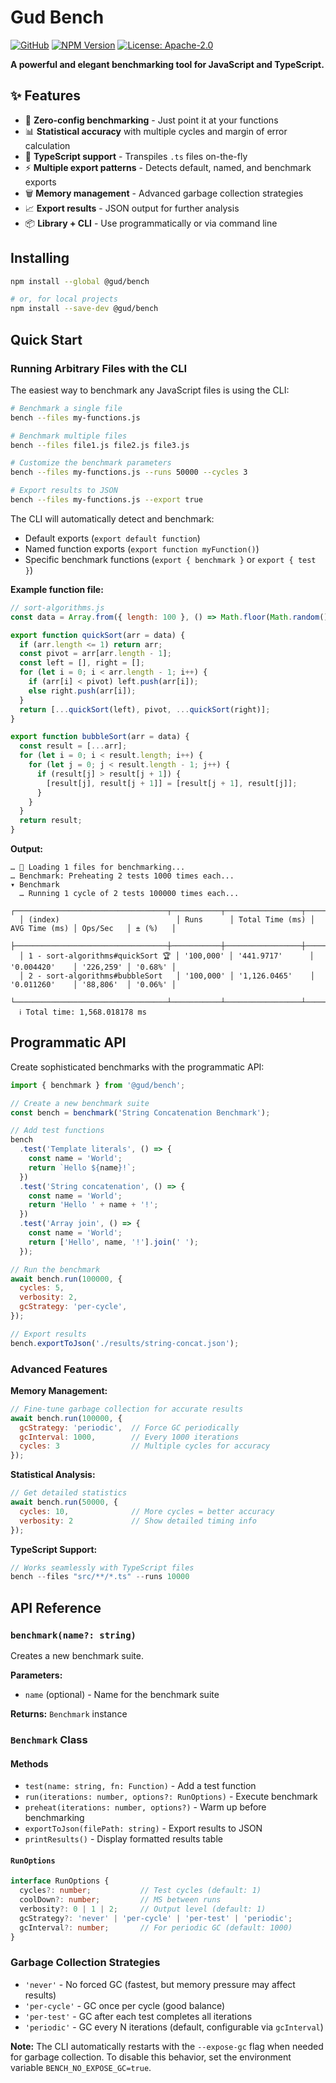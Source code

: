 # Gud Bench

[![GitHub](https://img.shields.io/badge/ryangoree%2Fgud--bench-151b23?logo=github)](https://github.com/ryangoree/gud-bench)
[![NPM Version](https://img.shields.io/badge/%40gud%2Fbench-cb3837?logo=npm)](https://npmjs.com/package/@gud/bench)
[![License: Apache-2.0](https://img.shields.io/badge/Apache%202.0-23454d?logo=apache)](./LICENSE)

**A powerful and elegant benchmarking tool for JavaScript and TypeScript.**

## ✨ Features

- 🚀 **Zero-config benchmarking** - Just point it at your functions
- 📊 **Statistical accuracy** with multiple cycles and margin of error calculation
- 🔧 **TypeScript support** - Transpiles `.ts` files on-the-fly
- ⚡ **Multiple export patterns** - Detects default, named, and benchmark exports
- 🗑️ **Memory management** - Advanced garbage collection strategies
- 📈 **Export results** - JSON output for further analysis
- 📦 **Library + CLI** - Use programmatically or via command line

## Installing

```sh
npm install --global @gud/bench

# or, for local projects
npm install --save-dev @gud/bench
```

## Quick Start

### Running Arbitrary Files with the CLI

The easiest way to benchmark any JavaScript files is using the CLI:

```bash
# Benchmark a single file
bench --files my-functions.js

# Benchmark multiple files  
bench --files file1.js file2.js file3.js

# Customize the benchmark parameters
bench --files my-functions.js --runs 50000 --cycles 3

# Export results to JSON
bench --files my-functions.js --export true
```

The CLI will automatically detect and benchmark:
- Default exports (`export default function`)
- Named function exports (`export function myFunction()`)
- Specific benchmark functions (`export { benchmark }` or `export { test }`)

**Example function file:**
```js
// sort-algorithms.js
const data = Array.from({ length: 100 }, () => Math.floor(Math.random() * 1000));

export function quickSort(arr = data) {
  if (arr.length <= 1) return arr;
  const pivot = arr[arr.length - 1];
  const left = [], right = [];
  for (let i = 0; i < arr.length - 1; i++) {
    if (arr[i] < pivot) left.push(arr[i]);
    else right.push(arr[i]);
  }
  return [...quickSort(left), pivot, ...quickSort(right)];
}

export function bubbleSort(arr = data) {
  const result = [...arr];
  for (let i = 0; i < result.length; i++) {
    for (let j = 0; j < result.length - 1; j++) {
      if (result[j] > result[j + 1]) {
        [result[j], result[j + 1]] = [result[j + 1], result[j]];
      }
    }
  }
  return result;
}
```

**Output:**
```log
… 📁 Loading 1 files for benchmarking...
… Benchmark: Preheating 2 tests 1000 times each...
▾ Benchmark
  … Running 1 cycle of 2 tests 100000 times each...
  ┌──────────────────────────────────┬───────────┬─────────────────┬───────────────┬───────────┬─────────┐
  │ (index)                          │ Runs      │ Total Time (ms) │ AVG Time (ms) │ Ops/Sec   │ ± (%)   │
  ├──────────────────────────────────┼───────────┼─────────────────┼───────────────┼───────────┼─────────┤
  │ 1 - sort-algorithms#quickSort 🏆 │ '100,000' │ '441.9717'      │ '0.004420'    │ '226,259' │ '0.68%' │
  │ 2 - sort-algorithms#bubbleSort   │ '100,000' │ '1,126.0465'    │ '0.011260'    │ '88,806'  │ '0.06%' │
  └──────────────────────────────────┴───────────┴─────────────────┴───────────────┴───────────┴─────────┘
  ℹ Total time: 1,568.018178 ms
```

## Programmatic API

Create sophisticated benchmarks with the programmatic API:

```js
import { benchmark } from '@gud/bench';

// Create a new benchmark suite
const bench = benchmark('String Concatenation Benchmark');

// Add test functions
bench
  .test('Template literals', () => {
    const name = 'World';
    return `Hello ${name}!`;
  })
  .test('String concatenation', () => {
    const name = 'World';
    return 'Hello ' + name + '!';
  })
  .test('Array join', () => {
    const name = 'World';
    return ['Hello', name, '!'].join(' ');
  });

// Run the benchmark
await bench.run(100000, {
  cycles: 5,
  verbosity: 2,
  gcStrategy: 'per-cycle',
});

// Export results
bench.exportToJson('./results/string-concat.json');
```

### Advanced Features

**Memory Management:**
```js
// Fine-tune garbage collection for accurate results
await bench.run(100000, {
  gcStrategy: 'periodic',  // Force GC periodically
  gcInterval: 1000,        // Every 1000 iterations
  cycles: 3                // Multiple cycles for accuracy
});
```

**Statistical Analysis:**
```js
// Get detailed statistics
await bench.run(50000, {
  cycles: 10,              // More cycles = better accuracy
  verbosity: 2             // Show detailed timing info
});
```

**TypeScript Support:**
```ts
// Works seamlessly with TypeScript files
bench --files "src/**/*.ts" --runs 10000
```

## API Reference

### `benchmark(name?: string)`

Creates a new benchmark suite.

**Parameters:**
- `name` (optional) - Name for the benchmark suite

**Returns:** `Benchmark` instance

### `Benchmark` Class

#### Methods

- `test(name: string, fn: Function)` - Add a test function
- `run(iterations: number, options?: RunOptions)` - Execute benchmark
- `preheat(iterations: number, options?)` - Warm up before benchmarking  
- `exportToJson(filePath: string)` - Export results to JSON
- `printResults()` - Display formatted results table

#### `RunOptions`

```ts
interface RunOptions {
  cycles?: number;           // Test cycles (default: 1)
  coolDown?: number;         // MS between runs
  verbosity?: 0 | 1 | 2;     // Output level (default: 1) 
  gcStrategy?: 'never' | 'per-cycle' | 'per-test' | 'periodic';
  gcInterval?: number;       // For periodic GC (default: 1000)
}
```

### Garbage Collection Strategies

- `'never'` - No forced GC (fastest, but memory pressure may affect results)
- `'per-cycle'` - GC once per cycle (good balance)
- `'per-test'` - GC after each test completes all iterations
- `'periodic'` - GC every N iterations (default, configurable via `gcInterval`)

**Note:** The CLI automatically restarts with the `--expose-gc` flag when needed for garbage collection. To disable this behavior, set the environment variable `BENCH_NO_EXPOSE_GC=true`.